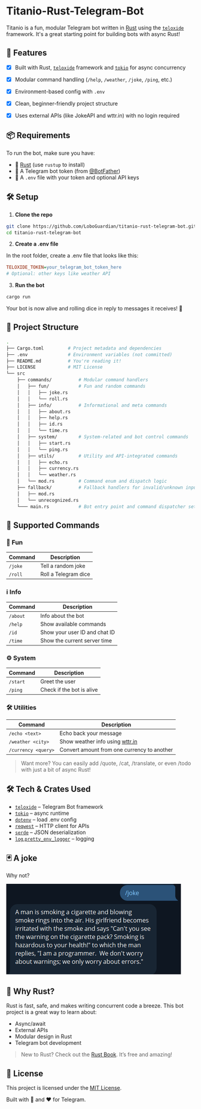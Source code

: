 # Titanio-Rust-Telegram-Bot

Titanio is a fun, modular Telegram bot written in [Rust](https://www.rust-lang.org/) using the [`teloxide`](https://docs.rs/teloxide) framework. It's a great starting point for building bots with async Rust!


## 🚀 Features

- [x] Built with Rust, [`teloxide`](https://github.com/teloxide/teloxide) framework and [`tokio`](https://tokio.rs/) for async concurrency
- [x] Modular command handling (`/help`, `/weather`, `/joke`, `/ping`, etc.)
- [x] Environment-based config with `.env`
- [x] Clean, beginner-friendly project structure
- [x] Uses external APIs (like JokeAPI and wttr.in) with no login required


## 📦 Requirements

To run the bot, make sure you have:

- 🦀 [Rust](https://rustup.rs/) (use `rustup` to install)
- 🔐 A Telegram bot token (from [@BotFather](https://t.me/BotFather))
- 📄 A `.env` file with your token and optional API keys


## 🛠️ Setup

1. **Clone the repo**

```bash
git clone https://github.com/LoboGuardian/titanio-rust-telegram-bot.git
cd titanio-rust-telegram-bot
```

2. **Create a .env file**

In the root folder, create a .env file that looks like this:

```ini
TELOXIDE_TOKEN=your_telegram_bot_token_here
# Optional: other keys like weather API
```

3. **Run the bot**

```bash
cargo run
```

Your bot is now alive and rolling dice in reply to messages it receives! 🎉

## 📁 Project Structure

```bash
.
├── Cargo.toml         # Project metadata and dependencies
├── .env               # Environment variables (not committed)
├── README.md          # You're reading it!
├── LICENSE            # MIT License
└── src
    ├── commands/          # Modular command handlers
    │   ├── fun/           # Fun and random commands
    │   │   ├── joke.rs
    │   │   └── roll.rs
    │   ├── info/          # Informational and meta commands
    │   │   ├── about.rs
    │   │   ├── help.rs
    │   │   ├── id.rs
    │   │   └── time.rs
    │   ├── system/        # System-related and bot control commands
    │   │   ├── start.rs
    │   │   └── ping.rs
    │   ├── utils/         # Utility and API-integrated commands
    │   │   ├── echo.rs
    │   │   ├── currency.rs
    │   │   └── weather.rs
    │   └── mod.rs         # Command enum and dispatch logic
    ├── fallback/          # Fallback handlers for invalid/unknown input
    │   ├── mod.rs
    │   └── unrecognized.rs
    └─── main.rs           # Bot entry point and command dispatcher setup
```

## 💬 Supported Commands

### 🎉 Fun
| Command       | Description            |
|---------------|------------------------|
| `/joke`       | Tell a random joke     |
| `/roll`       | Roll a Telegram dice   |

### ℹ️ Info
| Command     | Description                           |
|-------------|---------------------------------------|
| `/about`    | Info about the bot                    |
| `/help`     | Show available commands               |
| `/id`       | Show your user ID and chat ID         |
| `/time`     | Show the current server time          |

### ⚙️ System
| Command     | Description               |
|-------------|---------------------------|
| `/start`    | Greet the user            |
| `/ping`     | Check if the bot is alive |

### 🛠️ Utilities
| Command             | Description                                       |
|---------------------|---------------------------------------------------|
| `/echo <text>`      | Echo back your message                            |
| `/weather <city>`   | Show weather info using [wttr.in](https://wttr.in)|
| `/currency <query>` | Convert amount from one currency to another       |

>   Want more? You can easily add /quote, /cat, /translate, or even /todo with just a bit of async Rust!

## 🛠 Tech & Crates Used

- [`teloxide`](https://docs.rs/teloxide) – Telegram Bot framework
- [`tokio`](https://tokio.rs) – async runtime
- [`dotenv`](https://docs.rs/dotenv) – load .env config
- [`reqwest`](https://docs.rs/reqwest) – HTTP client for APIs
- [`serde`](https://serde.rs) – JSON deserialization
- [`log`](https://docs.rs/log),[`pretty_env_logger`](https://docs.rs/pretty_env_logger)  – logging

## 🃏 A joke

Why not?

![alt text](assets/joke.png)

## 🦀 Why Rust?

Rust is fast, safe, and makes writing concurrent code a breeze. This bot project is a great way to learn about:

- Async/await
- External APIs
- Modular design in Rust
- Telegram bot development

> New to Rust? Check out the [Rust Book](https://doc.rust-lang.org/book/). It’s free and amazing!

## 📄 License

This project is licensed under the [MIT License](LICENSE).

Built with 🦀 and ❤️ for Telegram.